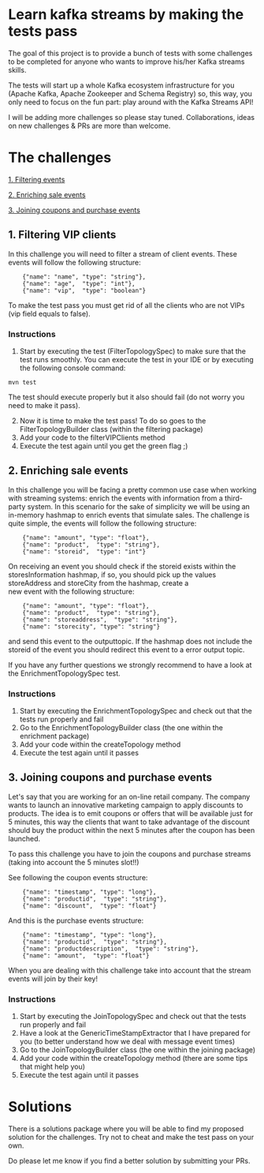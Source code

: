 # Learn kafka streams by making the tests pass

The goal of this project is to provide a bunch of tests with some challenges to be completed for anyone who wants to improve his/her Kafka streams skills.

The tests will start up a whole Kafka ecosystem infrastructure for you (Apache Kafka, Apache Zookeeper and Schema Registry) so, this way, you only need to focus on the fun part: play around with the Kafka Streams API!

I will be adding more challenges so please stay tuned. Collaborations, ideas on new challenges & PRs are more than welcome.


# The challenges

[1. Filtering events](#1-filtering-vip-clients)

[2. Enriching sale events](#2-enriching-sale-events)

[3. Joining coupons and purchase events](#3-joining-coupons-and-purchase-events)

## 1. Filtering VIP clients

In this challenge you will need to filter a stream of client events. These events will follow the following structure:

```
    {"name": "name", "type": "string"},
    {"name": "age",  "type": "int"},
    {"name": "vip",  "type": "boolean"}
```

To make the test pass you must get rid of all the clients who are not VIPs (vip field equals to false).

### Instructions

1. Start by executing the test (FilterTopologySpec) to make sure that the test runs smoothly. You can execute the test in your IDE or by executing the following console command:

```
mvn test
```

The test should execute properly but it also should fail (do not worry you need to make it pass).

2. Now it is time to make the test pass! To do so goes to the FilterTopologyBuilder class (within the filtering package)
3. Add your code to the filterVIPClients method
4. Execute the test again until you get the green flag ;)

## 2. Enriching sale events

In this challenge you will be facing a pretty common use case when working with streaming systems: enrich the events with information from a third-party system. In this scenario
for the sake of simplicity we will be using an in-memory hashmap to enrich events that simulate sales. The challenge is quite simple, the events will follow the following structure:

```
    {"name": "amount", "type": "float"},
    {"name": "product",  "type": "string"},
    {"name": "storeid",  "type": "int"}
```

On receiving an event you should check if the storeid exists within the storesInformation hashmap, if so, you should pick up the values storeAddress and storeCity from the hashmap, create a  
new event with the following structure:

```
    {"name": "amount", "type": "float"},
    {"name": "product",  "type": "string"},
    {"name": "storeaddress",  "type": "string"},
    {"name": "storecity", "type": "string"}
```

and send this event to the outputtopic. If the hashmap does not include the storeid of the event you should redirect this event to a error output topic.

If you have any further questions we strongly recommend to have a look at the EnrichmentTopologySpec test.

### Instructions

1. Start by executing the EnrichmentTopologySpec and check out that the tests run properly and fail
2. Go to the EnrichmentTopologyBuilder class (the one within the enrichment package)
3. Add your code within the createTopology method
4. Execute the test again until it passes

## 3. Joining coupons and purchase events

Let's say that you are working for an on-line retail company. The company wants to launch an innovative marketing campaign to apply discounts to products. The idea is to emit coupons or offers that will be available
just for 5 minutes, this way the clients that want to take advantage of the discount should buy the product within the next 5 minutes after the coupon has been launched.

To pass this challenge you have to join the coupons and purchase streams (taking into account the 5 minutes slot!!)

See following the coupon events structure:

```
    {"name": "timestamp", "type": "long"},
    {"name": "productid",  "type": "string"},
    {"name": "discount",  "type": "float"}
```

And this is the purchase events structure:

```
    {"name": "timestamp", "type": "long"},
    {"name": "productid",  "type": "string"},
    {"name": "productdescription",  "type": "string"},
    {"name": "amount",  "type": "float"}
```

When you are dealing with this challenge take into account that the stream events will join by their key!

### Instructions

1. Start by executing the JoinTopologySpec and check out that the tests run properly and fail
2. Have a look at the GenericTimeStampExtractor that I have prepared for you (to better understand how we deal with message event times)
3. Go to the JoinTopologyBuilder class (the one within the joining package)
4. Add your code within the createTopology method (there are some tips that might help you)
5. Execute the test again until it passes


# Solutions

There is a solutions package where you will be able to find my proposed solution for the challenges. Try not to cheat and make the test pass on your own.

Do please let me know if you find a better solution by submitting your PRs.